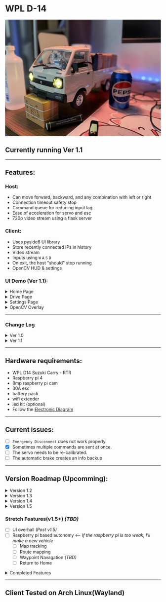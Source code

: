 # WPL D-14 
![Modified WPL D-14 Host](D-14-Mod.jpg)

## Currently running Ver 1.1

---

## Features:
### Host:
- Can move forward, backward, and any combination with left or right
- Connection timeout safety stop
- Command queue for reducing input lag
- Ease of acceleration for servo and esc
- 720p video stream using a flask server

### Client:
- Uses pyside6 UI library
- Store recently connected IPs in history
- Video stream
- Inputs using `W` `A` `S` `D`
- On exit, the host "should" stop running
- OpenCV HUD & settings

### UI Demo (Ver 1.1):
<details>

<summary>Home Page</summary>

![Home Page Ver 1.1](Diagrams-Concepts/Ver-1-1/HomePageV1-1.png)

</details>

<details>

<summary>Drive Page</summary>

![Drive Page Ver 1.1](Diagrams-Concepts/Ver-1-1/DrivePageV1-1.png)

</details>

<details>

<summary>Settings Page</summary>

![Settings Page Ver 1.1](Diagrams-Concepts/Ver-1-1/SettingsPageV1-1.png)

</details>

<details>

<summary>OpenCV Overlay</summary>

![OpenCV Overlay Ver 1.1](Diagrams-Concepts/Ver-1-1/CvOverlayV1-1.png)

</details>

---

### Change Log

<details>

<summary>Ver 1.0</summary>

#### Ver 1.0

##### Host:
- Can move forward, backward, and any combination with left or right.
- Connection timeout safety stop.
- Command queue for reducing input lag.
- Ease of acceleration for servo and esc.
- 720p video stream using a flask server.

##### Client
- Uses pyside6 UI library.
- Store recently connected IPs in history.
- Video stream.
- Inputs using `W` `A` `S` `D` `SPACE BAR`.
- On exit, the host "should" stop running.

##### UI Demo (Ver 1.0):
<details>

<summary>Home Page</summary>

![Home Page Ver 1.0](Diagrams-Concepts/Ver-1-0/HomePageV1-0.png)

</details>

<details>

<summary>Drive Page</summary>

![Drive Page Ver 1.0](Diagrams-Concepts/Ver-1-0/DrivePageV1-0.png)

</details>

<details>

<summary>Settings Page</summary>

![Settings Page Ver 1.0](Diagrams-Concepts/Ver-1-0/SettingsPageV1-0.png)

</details>


---

</details>

<details>

<summary>Ver 1.1</summary>

#### Ver 1.1

##### Host:
- Switched to UDP communication.
- Added a `"BRAKE"` command.
- Basic command spike detection algorithm .
- `"DISCONNECT"` command *potential fix*.

##### Client
- `SPACE BAR` input added for brake.
- [openCV-testing iteration 04](Client-Side/openCV-testing/README.md) implemented & refactored.
- OpenCv settings menu added with overlay toggles.
- Added rough obstacle collision warning/automatic brake.
- Added error popups.
- Added loading cursor for host connection.
- Removed *debug* print statements.

##### UI Demo (Ver 1.1):
<details>

<summary>Home Page</summary>

![Home Page Ver 1.1](Diagrams-Concepts/Ver-1-1/HomePageV1-1.png)

</details>

<details>

<summary>Drive Page</summary>

![Drive Page Ver 1.1](Diagrams-Concepts/Ver-1-1/DrivePageV1-1.png)

</details>

<details>

<summary>Settings Page</summary>

![Settings Page Ver 1.1](Diagrams-Concepts/Ver-1-1/SettingsPageV1-1.png)

</details>

<details>

<summary>OpenCV Overlay</summary>

![OpenCV Overlay Ver 1.1](Diagrams-Concepts/Ver-1-1/CvOverlayV1-1.png)

</details>

---

</details>

---

## Hardware requirements:
- WPL D14 Suzuki Carry - RTR
- Raspberry pi 4
- 8mp raspberry pi cam
- 30A esc
- battery pack
- wifi extender
- led kit (optional)
- Follow the [Electronic Diagram](Diagrams-Concepts/D-14-Electronic-Diagram.pdf)

---

## Current issues:
- [ ] `Emergency Disconnect` does not work properly.
- [x] Sometimes multiple commands are sent at once.
- [ ] The servo needs to be re-calibrated.
- [ ] The automatic brake creates an info backup

---

## Version Roadmap **(Upcomming)**:
<details>

<summary>Version 1.2</summary>

### Version 1.2 - "Control Tuning & UI Foundations"
- [ ] Framework for steering and max throttle tuning on the `settings` page
- [ ] UI design consistency
- [ ] Add UI element foundations for **Ver 1.3**
- [ ] Upgrade `settings` page

- [UI Preview](Diagrams-Concepts/DriveCore-Ver-1-2.pdf)

</details>

<details>

<summary>Version 1.3</summary>

### Version 1.3 – “Control System & Communication Layer”
- [ ] Drive model *(HOST)*
- [ ] Client-Host communication & verification
- [ ] Acceleration curves *(CLIENT)*
- [ ] Vehicle status info *(CLIENT)*
- [ ] Application packaging
- [ ] Client-Host logging

</details>

<details>

<summary>Version 1.4</summary>

### Version 1.4 – “Intelligent Perception Update”
 - [ ] Integrate MiDaS depth estimation for floor & obstacle awareness
 - [ ] Use MiDaS depth to improve obstacle detection & safety logic
 ...

 </details>

<details>

<summary>Version 1.5</summary>

### Version 1.5 – “Autonomy Foundations”
- [ ] Add Kalman-filtered path following (auto-drive down a detected path/auto cruise control)
- [ ] Add basic AI behavior tree or rule-based autonomy modes
...

</details>

### Stretch Features(v1.5+) *(TBD)*
- [ ] UI overhall *(Post v1.5)*
- [ ] Raspberry pi based autonomy <-- *If the raspberry pi is too weak, I'll make a new vehicle*
    - [ ] Map tracking
    - [ ] Route mapping
    - [ ] Waypoint Navagation *(TBD)*
    - [ ] Return to Home

<details>

<summary>Completed Features</summary>

- [x] Parking brake **(Ver 1.1)**
- [x] Hardware modifications to cool the raspberry pi
- [X] Upgraded to Raspberry pi 4 (4gb)
- [x] Path detection (opencv) **(Ver 1.1)**
- [x] Reduced input lag **(Ver 1.1)**
- [x] Error popups for critical issues **(Ver 1.1)**

</details>

---

## Client Tested on Arch Linux(Wayland)